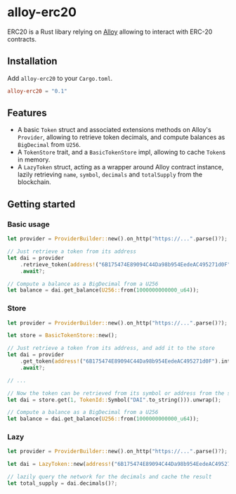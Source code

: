# alloy-erc20

ERC20 is a Rust libary relying on [Alloy] allowing to interact with ERC-20
contracts.

[Alloy]: https://github.com/alloy-rs/alloy

## Installation

Add `alloy-erc20` to your `Cargo.toml`.

```toml
alloy-erc20 = "0.1"
```

## Features

* A basic `Token` struct and associated extensions methods on Alloy's
  `Provider`, allowing to retrieve token decimals, and compute balances
  as `BigDecimal` from `U256`.
* A `TokenStore` trait, and a `BasicTokenStore` impl, allowing to cache
  `Token`s in memory.
* A `LazyToken` struct, acting as a wrapper around Alloy contract instance,
  lazily retrieving `name`, `symbol`, `decimals` and `totalSupply` from the
  blockchain.

## Getting started

### Basic usage

```rust
let provider = ProviderBuilder::new().on_http("https://...".parse()?);

// Just retrieve a token from its address
let dai = provider
    .retrieve_token(address!("6B175474E89094C44Da98b954EedeAC495271d0F"))
    .await?;

// Compute a balance as a BigDecimal from a U256
let balance = dai.get_balance(U256::from(1000000000000_u64));
```

### Store

```rust
let provider = ProviderBuilder::new().on_http("https://...".parse()?);

let store = BasicTokenStore::new();

// Just retrieve a token from its address, and add it to the store
let dai = provider
    .get_token(address!("6B175474E89094C44Da98b954EedeAC495271d0F").into(), &store)
    .await?;

// ...

// Now the token can be retrieved from its symbol or address from the store
let dai = store.get(1, TokenId::Symbol("DAI".to_string())).unwrap();

// Compute a balance as a BigDecimal from a U256
let balance = dai.get_balance(U256::from(1000000000000_u64));
```

### Lazy
```rust
let provider = ProviderBuilder::new().on_http("https://...".parse()?);

let dai = LazyToken::new(address!("6B175474E89094C44Da98b954EedeAC495271d0F"), provider);

// lazily query the network for the decimals and cache the result
let total_supply = dai.decimals()?;
```